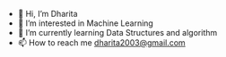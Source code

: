 - 👋 Hi, I’m Dharita
- 👀 I’m interested in Machine Learning 
- 🌱 I’m currently learning Data Structures and algorithm
- 📫 How to reach me dharita2003@gmail.com

